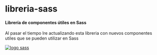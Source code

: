 #  libreria-sass
#### Librería de componentes útiles en Sass
Al pasar el tiempo Ire actualizando esta libreria con nuevos componentes utiles que se pueden utilizar en Sass

[![logo sass](https://i.ibb.co/jyhP2g9/sass.png "logo sass")](https://i.ibb.co/jyhP2g9/sass.png "logo sass")